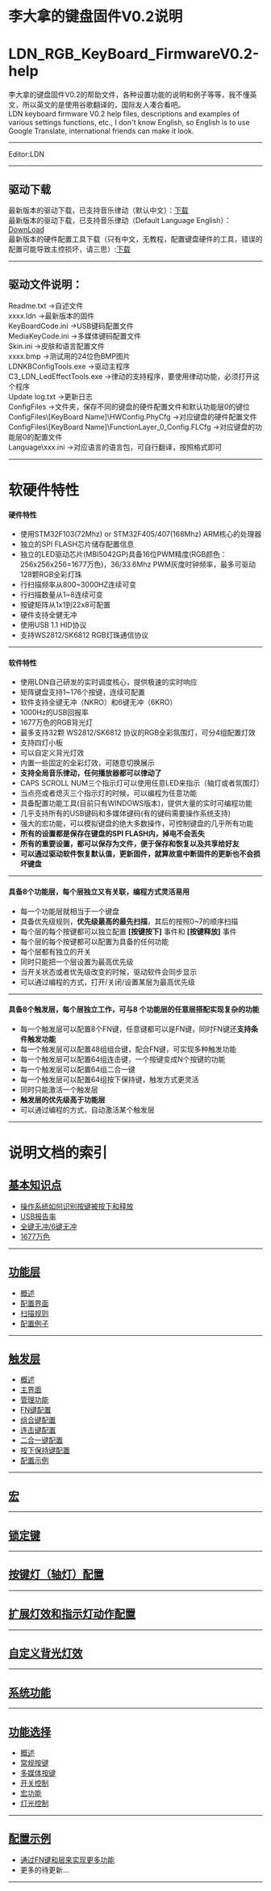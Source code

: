 ﻿李大拿的键盘固件V0.2说明
=====================
LDN_RGB_KeyBoard_FirmwareV0.2-help
=====================
李大拿的键盘固件V0.2的帮助文件，各种设置功能的说明和例子等等，我不懂英文，所以英文的是使用谷歌翻译的，国际友人凑合看吧。<br>
LDN keyboard firmware V0.2 help files, descriptions and examples of various settings functions, etc., I don't know English, so English is to use Google Translate, international friends can make it look.
****
Editor:LDN
****
## 驱动下载
最新版本的驱动下载，已支持音乐律动（默认中文）：[下载](https://github.com/lswhome/LDN_RGB_KeyBoard_FirmwareV0.2-help/blob/master/Drivers/(19-08-14)C3_LDN_RGB_KeyBoard_Drivers_v1.0_Chinese.rar?raw=true)<br>
最新版本的驱动下载，已支持音乐律动（Default Language English）：[DownLoad](https://github.com/lswhome/LDN_RGB_KeyBoard_FirmwareV0.2-help/blob/master/Drivers/(19-08-14)C3_LDN_RGB_KeyBoard_Drivers_v1.0_English.rar?raw=true)<br>
最新版本的硬件配置工具下载（只有中文，无教程，配置键盘硬件的工具，错误的配置可能导致主控损坏，请三思）:[下载](https://github.com/lswhome/LDN_RGB_KeyBoard_FirmwareV0.2-help/blob/master/Drivers/LDN_FW_Config_Tools.rar?raw=true)
****
## 驱动文件说明：<br>
Readme.txt           ->自述文件<br>
xxxx.ldn             ->最新版本的固件<br>
KeyBoardCode.ini     ->USB键码配置文件<br>
MediaKeyCode.ini     ->多媒体键码配置文件<br>
Skin.ini             ->皮肤和语言配置文件<br>
xxxx.bmp             ->测试用的24位色BMP图片<br>
LDNKBConfigTools.exe ->驱动主程序<br>
C3_LDN_LedEffectTools.exe ->律动的支持程序，要使用律动功能，必须打开这个程序<br>
Update log.txt       ->更新日志<br>
ConfigFiles          ->文件夹，保存不同的键盘的硬件配置文件和默认功能层0的键位<br>
ConfigFiles\\[KeyBoard Name]\HWConfig.PhyCfg ->对应键盘的硬件配置文件<br>
ConfigFiles\\[KeyBoard Name]\FunctionLayer_0_Config.FLCfg ->对应键盘的功能层0的配置文件<br>
Language\xxx.ini ->对应语言的语言包，可自行翻译，按照格式即可<br>
****
# 软硬件特性
#### 硬件特性
   * 使用STM32F103(72Mhz) or STM32F405/407(168Mhz) ARM核心的处理器
   * 独立的SPI FLASH芯片储存配置信息
   * 独立的LED驱动芯片(MBI5042GP)具备16位PWM精度(RGB颜色：256x256x256=1677万色)，36/33.6Mhz PWM灰度时钟频率，最多可驱动128颗RGB全彩灯珠
   * 行扫描频率从800~3000HZ连续可变
   * 行扫描数量从1~8连续可变
   * 按键矩阵从1x1到22x8可配置
   * 硬件支持全健无冲
   * 使用USB 1.1 HID协议
   * 支持WS2812/SK6812 RGB灯珠通信协议
   
   ----
   
#### 软件特性
   * 使用LDN自己研发的实时调度核心，提供极速的实时响应
   * 矩阵键盘支持1~176个按键，连续可配置
   * 软件支持全键无冲（NKRO）和6键无冲（6KRO）
   * 1000Hz的USB回报率
   * 1677万色的RGB背光灯
   * 最多支持32颗 WS2812/SK6812 协议的RGB全彩氛围灯，可分4组配置灯效
   * 支持四灯小板
   * 可以自定义背光灯效
   * 内置一些固定的全彩灯效，可随意切换展示
   * **支持全局音乐律动，任何播放器都可以律动了**
   * CAPS SCROLL NUM三个指示灯可以使用任意LED来指示（轴灯或者氛围灯）
   * 当点亮或者熄灭三个指示灯的时候，可以编程为任意功能
   * 具备配置功能工具(目前只有WINDOWS版本)，提供大量的实时可编程功能
   * 几乎支持所有的USB键码和多媒体键码(有的键码需要操作系统支持)
   * 强大的宏功能，可以模拟键盘的绝大多数操作，可控制键盘的几乎所有功能
   * __所有的设置都是保存在键盘的SPI FLASH内，掉电不会丢失__
   * __所有的重要设置，都可以保存为文件，便于保存和恢复以及共享给好友__
   * __可以通过驱动软件恢复默认值，更新固件，就算故意中断固件的更新也不会损坏键盘__
   
   ----
    
#### 具备8个功能层，每个层独立又有关联，编程方式灵活易用
   * 每一个功能层就相当于一个键盘
   * 具备优先级规则，**优先级最高的最先扫描**，其后的按照0~7的顺序扫描
   * 每个层的每个按键都可以独立配置 **[按键按下]** 事件和 **[按键释放]** 事件
   * 每个层的每个按键都可以配置为具备的任何功能
   * 每个层都有独立的开关
   * 同时只能把一个层设置为最高优先级
   * 当开关状态或者优先级改变的时候，驱动软件会同步显示
   * 可以通过编程的方式，打开/关闭/设置某层为最高优先级
   
   ----
   
#### 具备8个触发层，每个层独立工作，可与8 个功能层的任意层搭配实现复杂的功能 
   * 每一个触发层可以配置8个FN键，任意键都可以是FN键，同时FN键还**支持条件触发功能**
   * 每一个触发层可以配置48组组合键，配合FN键，可实现多种触发功能
   * 每一个触发层可以配置64组连击键，一个按键变成N个按键的功能
   * 每一个触发层可以配置64组二合一键
   * 每一个触发层可以配置64组按下保持键，触发方式更灵活
   * 同时只能激活一个触发层
   * __触发层的优先级高于功能层__
   * 可以通过编程的方式，自动激活某个触发层
   
   ----

# 说明文档的索引

## [基本知识点](https://github.com/lswhome/LDN_RGB_KeyBoard_FirmwareV0.2-help/blob/master/Basic/README.md "点击跳转")
   * [操作系统如何识别按键被按下和释放](https://github.com/lswhome/LDN_RGB_KeyBoard_FirmwareV0.2-help/blob/master/Basic/README.md#操作系统如何识别按键被按下和释放 "点击跳转")
   * [USB报告率](https://github.com/lswhome/LDN_RGB_KeyBoard_FirmwareV0.2-help/blob/master/Basic/README.md#USB报告率 "点击跳转")
   * [全键无冲/6键无冲](https://github.com/lswhome/LDN_RGB_KeyBoard_FirmwareV0.2-help/blob/master/Basic/README.md#全键无冲6键无冲 "点击跳转")
   * [1677万色](https://github.com/lswhome/LDN_RGB_KeyBoard_FirmwareV0.2-help/blob/master/Basic/README.md#1677万色 "点击跳转")
   ----
## [功能层](https://github.com/lswhome/LDN_RGB_KeyBoard_FirmwareV0.2-help/blob/master/FunctionLayer/README.md "点击跳转")
   * [概述](https://github.com/lswhome/LDN_RGB_KeyBoard_FirmwareV0.2-help/blob/master/FunctionLayer/README.md#概述 "点击跳转")
   * [配置界面](https://github.com/lswhome/LDN_RGB_KeyBoard_FirmwareV0.2-help/blob/master/FunctionLayer/README.md#功能层的配置界面 "点击跳转")
   * [扫描规则](https://github.com/lswhome/LDN_RGB_KeyBoard_FirmwareV0.2-help/blob/master/FunctionLayer/README.md#扫描规则 "点击跳转")
   * [配置例子](https://github.com/lswhome/LDN_RGB_KeyBoard_FirmwareV0.2-help/blob/master/FunctionLayer/README.md#配置例子 "点击跳转")
----

## [触发层](https://github.com/lswhome/LDN_RGB_KeyBoard_FirmwareV0.2-help/blob/master/TriggerLayer/README.md "点击跳转")
   * [概述](https://github.com/lswhome/LDN_RGB_KeyBoard_FirmwareV0.2-help/blob/master/TriggerLayer/README.md#概述)
   * [主界面](https://github.com/lswhome/LDN_RGB_KeyBoard_FirmwareV0.2-help/blob/master/TriggerLayer/README.md#主界面)
   * [管理功能](https://github.com/lswhome/LDN_RGB_KeyBoard_FirmwareV0.2-help/blob/master/TriggerLayer/README.md#管理功能)
   * [FN键配置](https://github.com/lswhome/LDN_RGB_KeyBoard_FirmwareV0.2-help/blob/master/TriggerLayer/README.md#FN键配置)
   * [组合键配置](https://github.com/lswhome/LDN_RGB_KeyBoard_FirmwareV0.2-help/blob/master/TriggerLayer/README.md#组合键配置)
   * [连击键配置](https://github.com/lswhome/LDN_RGB_KeyBoard_FirmwareV0.2-help/blob/master/TriggerLayer/README.md#连击键配置)
   * [二合一键配置](https://github.com/lswhome/LDN_RGB_KeyBoard_FirmwareV0.2-help/blob/master/TriggerLayer/README.md#二合一键配置)
   * [按下保持键配置](https://github.com/lswhome/LDN_RGB_KeyBoard_FirmwareV0.2-help/blob/master/TriggerLayer/README.md#按下保持键配置)
   * [配置示例](https://github.com/lswhome/LDN_RGB_KeyBoard_FirmwareV0.2-help/blob/master/TriggerLayer/README.md#配置示例)
----
## [宏](https://github.com/lswhome/LDN_RGB_KeyBoard_FirmwareV0.2-help/blob/master/Macro/README.md "点击跳转")
----
## [锁定键](https://github.com/lswhome/LDN_RGB_KeyBoard_FirmwareV0.2-help/blob/master/KeyLock/README.md "点击跳转")
----
## [按键灯（轴灯）配置](https://github.com/lswhome/LDN_RGB_KeyBoard_FirmwareV0.2-help/blob/master/KeyLedCfg/README.md "点击跳转")
----
## [扩展灯效和指示灯动作配置](https://github.com/lswhome/LDN_RGB_KeyBoard_FirmwareV0.2-help/blob/master/ExLedEff_LedActionCfg/README.md "点击跳转")
----
## [自定义背光灯效](https://github.com/lswhome/LDN_RGB_KeyBoard_FirmwareV0.2-help/tree/master/CustomLedEff/README.md "点击跳转")
----
## [系统功能](https://github.com/lswhome/LDN_RGB_KeyBoard_FirmwareV0.2-help/tree/master/SystemCfg/README.md "点击跳转")
----
## [功能选择](https://github.com/lswhome/LDN_RGB_KeyBoard_FirmwareV0.2-help/blob/master/FunctionSelect/README.md "点击跳转")
   * [概述](https://github.com/lswhome/LDN_RGB_KeyBoard_FirmwareV0.2-help/blob/master/FunctionSelect/README.md#概述)
   * [常规按键](https://github.com/lswhome/LDN_RGB_KeyBoard_FirmwareV0.2-help/blob/master/FunctionSelect/README.md#常规按键页面)
   * [多媒体按键](https://github.com/lswhome/LDN_RGB_KeyBoard_FirmwareV0.2-help/blob/master/FunctionSelect/README.md#多媒体按键页面)
   * [开关控制](https://github.com/lswhome/LDN_RGB_KeyBoard_FirmwareV0.2-help/blob/master/FunctionSelect/README.md#开关控制页面)
   * [宏功能](https://github.com/lswhome/LDN_RGB_KeyBoard_FirmwareV0.2-help/blob/master/FunctionSelect/README.md#宏功能页面)
   * [灯光控制](https://github.com/lswhome/LDN_RGB_KeyBoard_FirmwareV0.2-help/blob/master/FunctionSelect/README.md#灯光控制页面)
----
## [配置示例](https://github.com/lswhome/LDN_RGB_KeyBoard_FirmwareV0.2-help/blob/master/Example/README.md)
   * [通过FN键和层来实现更多功能](https://github.com/lswhome/LDN_RGB_KeyBoard_FirmwareV0.2-help/blob/master/Example/README.md#通过FN键和层来实现更多功能)
   * 更多的待更新...
----











